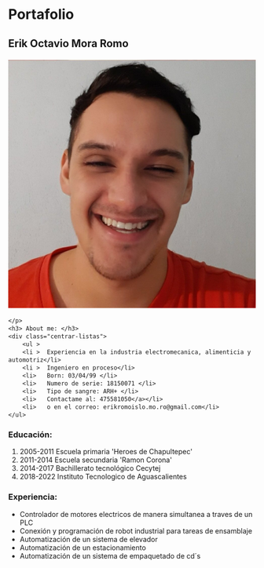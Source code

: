 <!DOCTYPE HTML>
<meta lang="es">
<head>
    <title>Portafolio</title>
    <link rel="stylesheet" href="portafolio.css">
</head>
<body>
    <h1 align="left">Portafolio</h1>

<h2 align="left" class="Nombre">
    
   Erik Octavio Mora Romo  
       
</h2>
    <p class="imagen">
        <img gr="center" src="foto.jpg">         
           
    </p>
    <h3> About me: </h3>
    <div class="centrar-listas"> 
        <ul >
        <li >  Experiencia en la industria electromecanica, alimenticia y automotriz</li>
        <li >  Ingeniero en proceso</li>
        <li>   Born: 03/04/99 </li>                 
        <li>   Numero de serie: 18150071 </li>
        <li>   Tipo de sangre: ARH+ </li>
        <li>   Contactame al: 475581050</a></li>
        <li>   o en el correo: erikromoislo.mo.ro@gmail.com</li>
    </ul>
</div>     
<h3>Educación:</h3>
<p class="Educación"> 
    <ol>
    <li >2005-2011 Escuela primaria 'Heroes de Chapultepec'</li>
    <li> 2011-2014 Escuela secundaria 'Ramon Corona'</li>
    <li> 2014-2017 Bachillerato tecnológico Cecytej</li>
    <li> 2018-2022 Instituto Tecnologico de Aguascalientes</li>
   
</ol>
</p>

<h3>Experiencia:</h3>
<p class="Experiencia en proyectos"> 
    <ul >
    <li > Controlador de motores electricos de manera simultanea a traves de un PLC</li>
    <li>  Conexión y programación de robot industrial para tareas de ensamblaje</li>
    <li>  Automatización de un sistema de elevador</li>
    <li>  Automatización de un estacionamiento</li>
    <li>  Automatización de un sistema de empaquetado de cd´s</li>

</ul>
</p>

</body>
</html>


